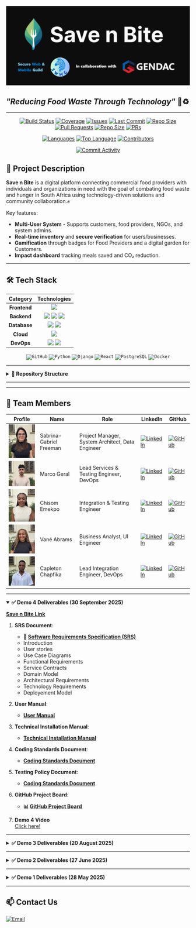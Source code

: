 
<img src="assets/LOGO_WITH_SWMG_AND_GENDAC.png"/>

## *"Reducing Food Waste Through Technology"* 🍎♻️

---

<div align="center">

[![Build Status](https://img.shields.io/github/actions/workflow/status/COS301-SE-2025/Save-n-Bite/ci.yml?style=for-the-badge&color=green&label=Build)](https://github.com/COS301-SE-2025/Save-n-Bite/actions)
[![Coverage](https://img.shields.io/codecov/c/github/COS301-SE-2025/Save-n-Bite?style=for-the-badge&color=9cf)](https://codecov.io/gh/COS301-SE-2025/Save-n-Bite)
[![Issues](https://img.shields.io/github/issues/COS301-SE-2025/Save-n-Bite?style=for-the-badge&color=red)](https://github.com/COS301-SE-2025/Save-n-Bite/issues)
[![Last Commit](https://img.shields.io/github/last-commit/COS301-SE-2025/Save-n-Bite?style=for-the-badge&color=blue)](https://github.com/COS301-SE-2025/Save-n-Bite/commits/main)
[![Repo Size](https://img.shields.io/github/repo-size/COS301-SE-2025/Save-n-Bite?style=for-the-badge&color=lightgrey)](https://github.com/COS301-SE-2025/Save-n-Bite)
[![Pull Requests](https://img.shields.io/github/issues-pr/COS301-SE-2025/Save-n-Bite?style=for-the-badge&color=yellow)](https://github.com/COS301-SE-2025/Save-n-Bite/pulls)
[![Repo Size](https://img.shields.io/github/repo-size/COS301-SE-2025/Save-n-Bite?style=for-the-badge&color=blueviolet)](https://github.com/COS301-SE-2025/Save-n-Bite)
[![PRs](https://img.shields.io/github/issues-pr/COS301-SE-2025/Save-n-Bite?style=for-the-badge&color=ff69b4)](https://github.com/COS301-SE-2025/Save-n-Bite/pulls)

[![Languages](https://img.shields.io/github/languages/count/COS301-SE-2025/Save-n-Bite?style=for-the-badge&color=orange)](https://github.com/COS301-SE-2025/Save-n-Bite)
[![Top Language](https://img.shields.io/github/languages/top/COS301-SE-2025/Save-n-Bite?style=for-the-badge&logo=react&label=React&color=61DAFB)](https://github.com/COS301-SE-2025/Save-n-Bite)
[![Contributors](https://img.shields.io/github/contributors/COS301-SE-2025/Save-n-Bite?style=for-the-badge&color=success)](https://github.com/COS301-SE-2025/Save-n-Bite/graphs/contributors)

[![Commit Activity](https://img.shields.io/github/commit-activity/w/COS301-SE-2025/Save-n-Bite?style=for-the-badge&color=yellow)](https://github.com/COS301-SE-2025/Save-n-Bite/commits)

</div>

## 📌 Project Description
**Save n Bite** is a digital platform connecting commercial food providers with individuals and organizations in need with the goal of combating food waste and hunger in South Africa using technology-driven solutions and community collaboration.✊

Key features:  
- **Multi-User System** - Supports customers, food providers, NGOs, and system admins. 
- **Real-time inventory** and **secure verification** for users/businesses.  
- **Gamification** through badges for Food Providers and a digital garden for Customers.  
- **Impact dashboard** tracking meals saved and CO₂ reduction.  

---

## 🛠️ Tech Stack
<div align="center">

<table>
  <thead>
    <tr>
      <th style="text-align: center;">Category</th>
      <th style="text-align: center;">Technologies</th>
    </tr>
  </thead>
  <tbody>
    <tr>
      <td style="text-align: center;"><strong>Frontend</strong></td>
      <td style="text-align: center;">
        <img src="https://img.shields.io/badge/React-61DAFB?style=for-the-badge&logo=react&logoColor=black" />
      </td>
    </tr>
    <tr>
      <td style="text-align: center;"><strong>Backend</strong></td>
      <td style="text-align: center;">
        <img src="https://img.shields.io/badge/Django-092E20?style=for-the-badge&logo=django&logoColor=white" />
        <img src="https://img.shields.io/badge/DRF-ff1709?style=for-the-badge&logo=django&logoColor=white" />
        <img src="https://img.shields.io/badge/JWT-000000?style=for-the-badge&logo=jsonwebtokens&logoColor=white" />
      </td>
    </tr>
    <tr>
      <td style="text-align: center;"><strong>Database</strong></td>
      <td style="text-align: center;">
        <img src="https://img.shields.io/badge/PostgreSQL-336791?style=for-the-badge&logo=postgresql&logoColor=white" />
        <img src="https://img.shields.io/badge/Redis-DC382D?style=for-the-badge&logo=redis&logoColor=white" />
      </td>
    </tr>
    <tr>
      <td style="text-align: center;"><strong>Cloud</strong></td>
      <td style="text-align: center;">
        <img src="https://img.shields.io/badge/Azure-0078D4?style=for-the-badge&logo=microsoftazure&logoColor=white" />
      </td>
    </tr>
    <tr>
      <td style="text-align: center;"><strong>DevOps</strong></td>
      <td style="text-align: center;">
        <img src="https://img.shields.io/badge/Docker-2496ED?style=for-the-badge&logo=docker&logoColor=white" />
        <img src="https://img.shields.io/badge/GitHub%20Actions-2088FF?style=for-the-badge&logo=githubactions&logoColor=white" />
      </td>
    </tr>
  </tbody>
</table>

</div>

<div align="center">
	<code><img width="70" src="https://raw.githubusercontent.com/marwin1991/profile-technology-icons/refs/heads/main/icons/github.png" alt="GitHub" title="GitHub"/></code>
	<code><img width="70" src="https://raw.githubusercontent.com/marwin1991/profile-technology-icons/refs/heads/main/icons/python.png" alt="Python" title="Python"/></code>
	<code><img width="70" src="https://raw.githubusercontent.com/marwin1991/profile-technology-icons/refs/heads/main/icons/django.png" alt="Django" title="Django"/></code>
	<code><img width="70" src="https://raw.githubusercontent.com/marwin1991/profile-technology-icons/refs/heads/main/icons/react.png" alt="React" title="React"/></code>
	<code><img width="70" src="https://raw.githubusercontent.com/marwin1991/profile-technology-icons/refs/heads/main/icons/postgresql.png" alt="PostgreSQL" title="PostgreSQL"/></code>
	<code><img width="70" src="https://raw.githubusercontent.com/marwin1991/profile-technology-icons/refs/heads/main/icons/docker.png" alt="Docker" title="Docker"/></code>
</div>

---

<details>
<summary><strong>📂 Repository Structure</strong></summary>

```text
save-n-bite/
├── save-n-bite-backend/       # Django backend application
│   ├── backend/               # Main Django project
│   │   ├── __init__.py
│   │   ├── settings.py        # Configuration settings
│   │   ├── urls.py           # Main URL routing
│   │   ├── wsgi.py           # WSGI configuration
│   │   └── asgi.py           # ASGI configuration
│   ├── authentication/        # User authentication app
│   ├── admin_system/          # Administration app
│   ├── food_listings/         # Food listing management
│   ├── interactions/          # User interactions (cart, orders)
│   ├── notifications/         # Notification system
│   ├── analytics/            # AI/ML analytics
│   ├── scheduling/           # Pickup/delivery scheduling
│   ├── reviews/              # Review and rating system
│   ├── static/               # Static files
│   ├── media/                # User-uploaded media
│   ├── logs/                 # System logs
│   ├── requirements.txt      # Environment requirements
│   ├── manage.py             # Django management script
│   ├── blop_storage.py       # BLOB srorage config
│   └── pyproject.toml        # Poetry configuration
├── save-n-bite-frontend/     # React frontend application
│   ├── dist/                 # containing assets
│   ├── public/               # Public assets
│   ├── src/                  # Source code
│   │   ├── components/       # React components
│   │   │   ├── auth/         # Authentication components
│   │   │   ├── common/       # Shared components
│   │   │   └── pages/        # Page components
│   │   ├── hooks/            # Custom React hooks
│   │   ├── services/         # API service layer
│   │   ├── utils/            # Utility functions
│   │   ├── styles/           # CSS/styling files
│   │   ├── __mocks__/        # Test mocks
│   │   └── setupTests.js     # Test configuration
│   ├── package.json          # Dependencies and scripts
│   ├── vite.config.js        # Vite configuration
│   ├── tailwind.config.js    # Tailwind CSS configuration
│   └── jest.config.js        # Jest testing configuration
├── documentation/            # Project documentation
└── README.md               # Project overview
```
</details>

---

---

## 👥 Team Members
| Profile               | Name                  | Role                | LinkedIn                                      | GitHub                                   |
|-----------------------|-----------------------|---------------------|-----------------------------------------------|------------------------------------------|
| <img src="assets/Saber.jpg" width="130" /> | Sabrina-Gabriel Freeman | Project Manager, System Architect, Data Engineer | [![LinkedIn](https://img.shields.io/badge/LinkedIn-0077B5?style=flat&logo=linkedin)](https://www.linkedin.com/in/sabrina-gabriel-freeman-a57281346) | [![GitHub](https://img.shields.io/badge/GitHub-181717?style=flat&logo=github)](https://github.com/SaberF24) |
| <img src="assets/Marco.jpg" width="130" /> | Marco Geral | Lead Services & Testing Engineer, DevOps | [![LinkedIn](https://img.shields.io/badge/LinkedIn-0077B5?style=flat&logo=linkedin)](https://www.linkedin.com/in/marco-geral-820b7a355/) | [![GitHub](https://img.shields.io/badge/GitHub-181717?style=flat&logo=github)](https://github.com/Marco-Geral) |
| <img src="assets/Chisom.jpg" width="130" /> | Chisom Emekpo | Integration & Testing Engineer | [![LinkedIn](https://img.shields.io/badge/LinkedIn-0077B5?style=flat&logo=linkedin)](https://www.linkedin.com/in/chisom-emekpo-39b89827l/) | [![GitHub](https://img.shields.io/badge/GitHub-181717?style=flat&logo=github)](https://github.com/somworld6) |
| <img src="assets/Vane.jpg" width="130" /> | Vané Abrams | Business Analyst, UI Engineer | [![LinkedIn](https://img.shields.io/badge/LinkedIn-0077B5?style=flat&logo=linkedin)](http://www.linkedin.com/in/vane-abrams–40569b305) | [![GitHub](https://img.shields.io/badge/GitHub-181717?style=flat&logo=github)](https://github.com/vdenise20) |
| <img src="assets/Capleton.jpg" width="130" /> | Capleton Chapfika | Lead Integration Engineer, DevOps | [![LinkedIn](https://img.shields.io/badge/LinkedIn-0077B5?style=flat&logo=linkedin)](https://www.linkedin.com/in/capletonchapfika/) | [![GitHub](https://img.shields.io/badge/GitHub-181717?style=flat&logo=github)](https://github.com/Capleton11) |

---

<details open>
<summary><strong>✅ Demo 4 Deliverables (30 September 2025)</strong></summary>  

**[Save n Bite Link](https://savenbiteportal-f5ggcpczf5f2f8b4.southafricanorth-01.azurewebsites.net/)**  

1. **SRS Document**:  
   - **📄 [Software Requirements Specification (SRS)](documentation/Demo_4/SRS-V4.pdf)**  
   - Introduction  
   - User stories  
   - Use Case Diagrams  
   - Functional Requirements  
   - Service Contracts  
   - Domain Model  
   - Architectural Requirements  
   - Technology Requirements
   - Deployement Model   

2. **User Manual**:  
   - **[User Manual](documentation/Demo_4/User_Manual_v4.pdf)**  

3. **Technical Installation Manual**:  
   - **[Technical Installation Manual](documentation/Demo_4/Technical_Installation_Manual_v2.pdf)**  

4. **Coding Standards Document**:  
   - **[Coding Standards Document](documentation/Demo_4/Coding_Standards_Document-v4.pdf)**
  
5. **Testing Policy Document**:  
   - **[Coding Standards Document](documentation/Demo_4/Testing_Policy.pdf)**
  
6. **GitHub Project Board**:  
   - **📊 [GitHub Project Board](https://github.com/orgs/COS301-SE-2025/projects/177/views/2)** 

7. **Demo 4 Video**  
   [Click here!](https://www.canva.com/design/DAGowUskyDY/E8nYEYzEWrMe1D13DkMVFw/watch?utm_content=DAGowUskyDY&utm_campaign=designshare&utm_medium=link2&utm_source=uniquelinks&utlId=h3390ca1771)

</details>

---

<details>
<summary><strong>✅ Demo 3 Deliverables (20 August 2025)</strong></summary>

1. **SRS Document**:  
   - **📄 [Software Requirements Specification (SRS)](documentation/SRS-V3.pdf)**  
   - Introduction  
   - User stories  
   - Use Case Diagrams  
   - Functional Requirements  
   - Service Contracts  
   - Domain Model  
   - Architectural Requirements  
   - Technology Requirements  

2. **User Manual**:  
   - **[User Manual](documentation/User_Manual.pdf)**  

3. **Technical Installation Manual**:  
   - **[Technical Installation Manual](documentation/Technical_Installation_Manual.pdf)**  

4. **Coding Standards Document**:  
   - **[Coding Standards Document](documentation/Coding_Standards_Document.pdf)**  

5. **Demo 3 Video**  
   [Click here!](https://www.canva.com/design/DAGowUskyDY/E8nYEYzEWrMe1D13DkMVFw/watch?utm_content=DAGowUskyDY&utm_campaign=designshare&utm_medium=link2&utm_source=uniquelinks&utlId=h3390ca1771)

</details>

---

<details>
<summary><strong>✅ Demo 2 Deliverables (27 June 2025)</strong></summary>

1. **Implemented Use Cases:**  
## ✅ Demo 2 Deliverables (27 June 2025)
1. **Coding Standards Document**:  
   - **[Click Here](documentation/coding_standards_doc.md)**
     
2. **User Manual**:  
   - **[Click Here](documentation/save_n_bite_user_manuals.md)**
     
3. **Implemented Use Cases:**   
   - User registration/login (JWT/OAuth2).✅    
   - User themes and profile preferences (React + PostgreSQL).✅  
   - Validation of user input (React + Django validators).✅  
   - Food listing by businesses (React, Django + Redis).✅  
   - Browsing food listings (React + Django API, Redis).✅  
   - Purchase/Request food (React + Django REST, PostgreSQL).✅  
   - Notifications system (Django + WebSocket, Redis for real-time pub/sub).✅  
   - Scheduling and Pickup system (React + Django REST, PostgreSQL + Redis caching).✅  
   - Feedback and Reviews system (React + Django REST, PostgreSQL + moderation).✅  
   - Business Analytics system (Django + Pandas, Scikit-learn for ML predictions, PostgreSQL + Redis).✅  

2. **SRS Document**:  
   - Feedback and Revies system (React + Django REST, PostgreSQL + moderation).✅  
   - Business Analytics system (Django).✅  

4. **SRS Document**:  
   - **📄 [Software Requirements Specification (SRS)](documentation/SRS-V2.md)**  
   - Introduction  
   - User stories  
   - Use Case Diagrams  
   - Functional Requirements  
   - Service Contracts  
   - Domain Model  
   - Architectural Requirements  
   - Technology Requirements  

3. **GitHub Hygiene**:  
   We follow a GitFlow-inspired branching strategy to maintain clean and organized version control. The *main* branch holds production-ready code, while all active development takes place in the *dev* branch. From dev, we maintain separate long-lived backend and frontend branches to isolate concerns. Features are developed in *feature/* branches branched off their respective areas, and urgent fixes are handled in *hotfix/* branches. All changes are merged via pull requests with code reviews to ensure stability, consistency, and collaboration across the team.

4. **GitHub Project Board**:  
   - **📊 [GitHub Project Board](https://github.com/orgs/COS301-SE-2025/projects/177/views/2)**  

5. **Demo 2 Video**  
   [Click here!](https://www.canva.com/design/DAGowUskyDY/E8nYEYzEWrMe1D13DkMVFw/watch?utm_content=DAGowUskyDY&utm_campaign=designshare&utm_medium=link2&utm_source=uniquelinks&utlId=h3390ca1771)
=======
6. **Demo 2 Video**
   [Click here!](https://www.canva.com/design/DAGriFQ7F2g/6gApEr2CMYT49InocxWEUQ/watch?utm_content=DAGriFQ7F2g&utm_campaign=designshare&utm_medium=link2&utm_source=uniquelinks&utlId=hc89293d863)

</details>

---

<details>
<summary><strong>✅ Demo 1 Deliverables (28 May 2025)</strong></summary>

1. **Implemented Use Cases:**  
   - User registration/login (JWT/OAuth2).    
   - User themes and profile preferences (React + PostgreSQL).  
   - Validation of user input (React + Django validators).  
   - Food listing by businesses (React, Django + Redis).  
   - Browsing food listings (React + Django API, Redis).  
   - Purchase/Request food (React + Django REST, PostgreSQL).  

2. **SRS Document**:  
   - **📄 [Software Requirements Specification (SRS)](documentation/SRS.md)**  
   - Introduction  
   - User stories  
   - Use Case Diagrams  
   - Functional Requirements  
   - Service Contracts  
   - Domain Model  
   - Architectural Requirements  
   - Technology Requirements  

3. **GitHub Hygiene**:  
   We follow a GitFlow-inspired branching strategy to maintain clean and organized version control. The *main* branch holds production-ready code, while all active development takes place in the *dev* branch. From dev, we maintain separate long-lived backend and frontend branches to isolate concerns. Features are developed in *feature/* branches branched off their respective areas, and urgent fixes are handled in *hotfix/* branches. All changes are merged via pull requests with code reviews to ensure stability, consistency, and collaboration across the team.

4. **GitHub Project Board**:  
   - **📊 [GitHub Project Board](https://github.com/orgs/COS301-SE-2025/projects/177/views/2)**  

5. **Demo 1 Video**  
   [Click here!](https://www.canva.com/design/DAGowUskyDY/E8nYEYzEWrMe1D13DkMVFw/watch?utm_content=DAGowUskyDY&utm_campaign=designshare&utm_medium=link2&utm_source=uniquelinks&utlId=h3390ca1771)

</details>


---

## 📫 Contact Us
 [![Email](https://img.shields.io/badge/Email-swmguild@gmail.com-D14836?logo=gmail)](mailto:swmguild@gmail.com)


















